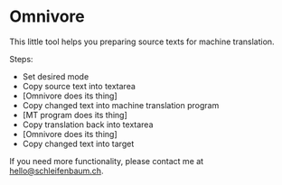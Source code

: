 # Omnivore
 
This little tool helps you preparing source texts for machine translation.

Steps:
- Set desired mode
- Copy source text into textarea
- [Omnivore does its thing]
- Copy changed text into machine translation program
- [MT program does its thing]
- Copy translation back into textarea
- [Omnivore does its thing]
- Copy changed text into target

If you need more functionality, please contact me at hello@schleifenbaum.ch.